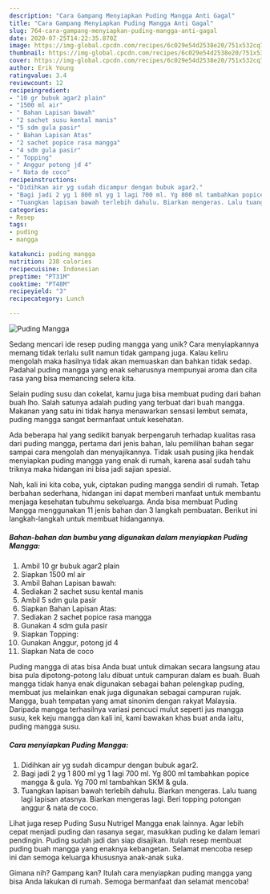 ```yaml
---
description: "Cara Gampang Menyiapkan Puding Mangga Anti Gagal"
title: "Cara Gampang Menyiapkan Puding Mangga Anti Gagal"
slug: 764-cara-gampang-menyiapkan-puding-mangga-anti-gagal
date: 2020-07-25T14:22:35.870Z
image: https://img-global.cpcdn.com/recipes/6c029e54d2538e20/751x532cq70/puding-mangga-foto-resep-utama.jpg
thumbnail: https://img-global.cpcdn.com/recipes/6c029e54d2538e20/751x532cq70/puding-mangga-foto-resep-utama.jpg
cover: https://img-global.cpcdn.com/recipes/6c029e54d2538e20/751x532cq70/puding-mangga-foto-resep-utama.jpg
author: Erik Young
ratingvalue: 3.4
reviewcount: 12
recipeingredient:
- "10 gr bubuk agar2 plain"
- "1500 ml air"
- " Bahan Lapisan bawah"
- "2 sachet susu kental manis"
- "5 sdm gula pasir"
- " Bahan Lapisan Atas"
- "2 sachet popice rasa mangga"
- "4 sdm gula pasir"
- " Topping"
- " Anggur potong jd 4"
- " Nata de coco"
recipeinstructions:
- "Didihkan air yg sudah dicampur dengan bubuk agar2."
- "Bagi jadi 2 yg 1 800 ml yg 1 lagi 700 ml. Yg 800 ml tambahkan popice mangga &amp; gula. Yg 700 ml tambahkan SKM &amp; gula."
- "Tuangkan lapisan bawah terlebih dahulu. Biarkan mengeras. Lalu tuang lagi lapisan atasnya. Biarkan mengeras lagi. Beri topping potongan anggur &amp; nata de coco."
categories:
- Resep
tags:
- puding
- mangga

katakunci: puding mangga 
nutrition: 238 calories
recipecuisine: Indonesian
preptime: "PT31M"
cooktime: "PT48M"
recipeyield: "3"
recipecategory: Lunch

---
```



![Puding Mangga](https://img-global.cpcdn.com/recipes/6c029e54d2538e20/751x532cq70/puding-mangga-foto-resep-utama.jpg)

Sedang mencari ide resep puding mangga yang unik? Cara menyiapkannya memang tidak terlalu sulit namun tidak gampang juga. Kalau keliru mengolah maka hasilnya tidak akan memuaskan dan bahkan tidak sedap. Padahal puding mangga yang enak seharusnya mempunyai aroma dan cita rasa yang bisa memancing selera kita.

Selain puding susu dan cokelat, kamu juga bisa membuat puding dari bahan buah lho. Salah satunya adalah puding yang terbuat dari buah mangga. Makanan yang satu ini tidak hanya menawarkan sensasi lembut semata, puding mangga sangat bermanfaat untuk kesehatan.

Ada beberapa hal yang sedikit banyak berpengaruh terhadap kualitas rasa dari puding mangga, pertama dari jenis bahan, lalu pemilihan bahan segar sampai cara mengolah dan menyajikannya. Tidak usah pusing jika hendak menyiapkan puding mangga yang enak di rumah, karena asal sudah tahu triknya maka hidangan ini bisa jadi sajian spesial.


Nah, kali ini kita coba, yuk, ciptakan puding mangga sendiri di rumah. Tetap berbahan sederhana, hidangan ini dapat memberi manfaat untuk membantu menjaga kesehatan tubuhmu sekeluarga. Anda bisa membuat Puding Mangga menggunakan 11 jenis bahan dan 3 langkah pembuatan. Berikut ini langkah-langkah untuk membuat hidangannya.

<!--inarticleads1-->

##### Bahan-bahan dan bumbu yang digunakan dalam menyiapkan Puding Mangga:

1. Ambil 10 gr bubuk agar2 plain
1. Siapkan 1500 ml air
1. Ambil  Bahan Lapisan bawah:
1. Sediakan 2 sachet susu kental manis
1. Ambil 5 sdm gula pasir
1. Siapkan  Bahan Lapisan Atas:
1. Sediakan 2 sachet popice rasa mangga
1. Gunakan 4 sdm gula pasir
1. Siapkan  Topping:
1. Gunakan  Anggur, potong jd 4
1. Siapkan  Nata de coco


Puding mangga di atas bisa Anda buat untuk dimakan secara langsung atau bisa pula dipotong-potong lalu dibuat untuk campuran dalam es buah. Buah mangga tidak hanya enak digunakan sebagai bahan pelengkap puding, membuat jus melainkan enak juga digunakan sebagai campuran rujak. Mangga, buah tempatan yang amat sinonim dengan rakyat Malaysia. Daripada mangga terhasilnya variasi pencuci mulut seperti jus mangga susu, kek keju mangga dan kali ini, kami bawakan khas buat anda iaitu, puding mangga susu. 

<!--inarticleads2-->

##### Cara menyiapkan Puding Mangga:

1. Didihkan air yg sudah dicampur dengan bubuk agar2.
1. Bagi jadi 2 yg 1 800 ml yg 1 lagi 700 ml. Yg 800 ml tambahkan popice mangga &amp; gula. Yg 700 ml tambahkan SKM &amp; gula.
1. Tuangkan lapisan bawah terlebih dahulu. Biarkan mengeras. Lalu tuang lagi lapisan atasnya. Biarkan mengeras lagi. Beri topping potongan anggur &amp; nata de coco.


Lihat juga resep Puding Susu Nutrigel Mangga enak lainnya. Agar lebih cepat menjadi puding dan rasanya segar, masukkan puding ke dalam lemari pendingin. Puding sudah jadi dan siap disajikan. Itulah resep membuat puding buah mangga yang enaknya kebangetan. Selamat mencoba resep ini dan semoga keluarga khususnya anak-anak suka. 

Gimana nih? Gampang kan? Itulah cara menyiapkan puding mangga yang bisa Anda lakukan di rumah. Semoga bermanfaat dan selamat mencoba!
